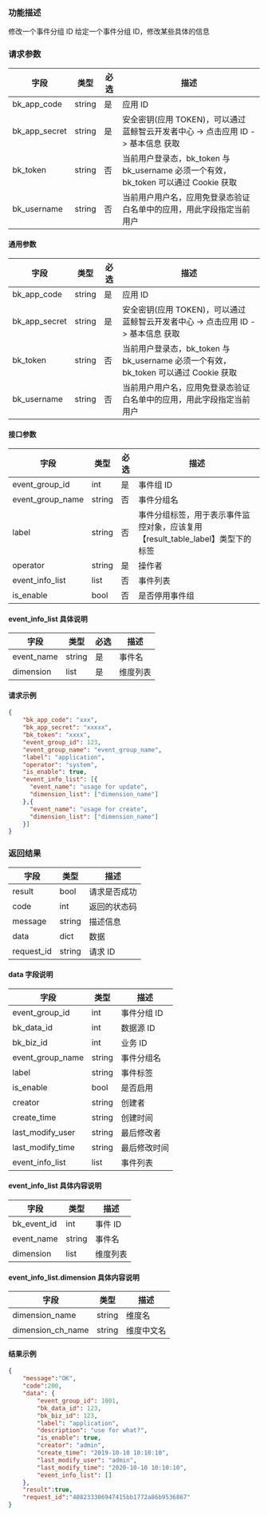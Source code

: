 

### 功能描述

修改一个事件分组 ID
给定一个事件分组 ID，修改某些具体的信息

### 请求参数

| 字段 | 类型 | 必选 |  描述 |
|-----------|------------|--------|------------|
| bk_app_code  |  string    | 是 | 应用 ID     |
| bk_app_secret|  string    | 是 | 安全密钥(应用 TOKEN)，可以通过 蓝鲸智云开发者中心 -&gt; 点击应用 ID -&gt; 基本信息 获取 |
| bk_token     |  string    | 否 | 当前用户登录态，bk_token 与 bk_username 必须一个有效，bk_token 可以通过 Cookie 获取 |
| bk_username  |  string    | 否 | 当前用户用户名，应用免登录态验证白名单中的应用，用此字段指定当前用户 |

#### 通用参数

| 字段          | 类型   | 必选 | 描述                                                         |
| ------------- | ------ | ---- | ------------------------------------------------------------ |
| bk_app_code   | string | 是   | 应用 ID                                                       |
| bk_app_secret | string | 是   | 安全密钥(应用 TOKEN)，可以通过 蓝鲸智云开发者中心 -> 点击应用 ID -> 基本信息 获取 |
| bk_token      | string | 否   | 当前用户登录态，bk_token 与 bk_username 必须一个有效，bk_token 可以通过 Cookie 获取 |
| bk_username   | string | 否   | 当前用户用户名，应用免登录态验证白名单中的应用，用此字段指定当前用户 |

#### 接口参数

| 字段           | 类型   | 必选 | 描述        |
| -------------- | ------ | ---- | ----------- |
| event_group_id  | int | 是   | 事件组 ID |
| event_group_name | string | 否 | 事件分组名 |
| label | string | 否 | 事件分组标签，用于表示事件监控对象，应该复用【result_table_label】类型下的标签 |
| operator | string | 是 | 操作者 |
| event_info_list | list | 否 | 事件列表 |
| is_enable | bool | 否 | 是否停用事件组 |

#### event_info_list 具体说明

| 字段       | 类型   | 必选 | 描述     |
| ---------- | ------ | ---- | -------- |
| event_name | string | 是   | 事件名   |
| dimension  | list   | 是   | 维度列表 |

#### 请求示例

```json
{
    "bk_app_code": "xxx",
  	"bk_app_secret": "xxxxx",
  	"bk_token": "xxxx",
	"event_group_id": 123,
    "event_group_name": "event_group_name",
	"label": "application",
	"operator": "system",
	"is_enable": true,
	"event_info_list": [{
	  "event_name": "usage for update",
	  "dimension_list": ["dimension_name"]
    },{
	  "event_name": "usage for create",
	  "dimension_list": ["dimension_name"]
	}]
}
```

### 返回结果

| 字段       | 类型   | 描述         |
| ---------- | ------ | ------------ |
| result     | bool   | 请求是否成功 |
| code       | int    | 返回的状态码 |
| message    | string | 描述信息     |
| data       | dict   | 数据         |
| request_id | string | 请求 ID       |

#### data 字段说明

| 字段              | 类型   | 描述         |
| ----------------- | ------ | ------------ |
| event_group_id    | int    | 事件分组 ID   |
| bk_data_id       | int    | 数据源 ID     |
| bk_biz_id        | int    | 业务 ID       |
| event_group_name | string | 事件分组名   |
| label             | string | 事件标签     |
| is_enable         | bool   | 是否启用     |
| creator           | string | 创建者       |
| create_time       | string | 创建时间     |
| last_modify_user  | string | 最后修改者   |
| last_modify_time  | string | 最后修改时间 |
| event_info_list   | list   | 事件列表     |

#### event_info_list 具体内容说明

| 字段         | 类型   | 描述     |
| ------------ | ------ | -------- |
| bk_event_id | int    | 事件 ID   |
| event_name   | string | 事件名   |
| dimension    | list   | 维度列表 |

#### event_info_list.dimension 具体内容说明

| 字段              | 类型   | 描述       |
| ----------------- | ------ | ---------- |
| dimension_name    | string | 维度名     |
| dimension_ch_name | string | 维度中文名 |


#### 结果示例

```json
{
    "message":"OK",
    "code":200,
    "data": {
    	"event_group_id": 1001,
    	"bk_data_id": 123,
    	"bk_biz_id": 123,
    	"label": "application",
    	"description": "use for what?",
    	"is_enable": true,
    	"creator": "admin",
    	"create_time": "2019-10-10 10:10:10",
    	"last_modify_user": "admin",
    	"last_modify_time": "2020-10-10 10:10:10",
        "event_info_list": []
    },
    "result":true,
    "request_id":"408233306947415bb1772a86b9536867"
}
```
